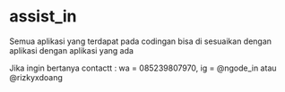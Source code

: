 # assist_in
Semua aplikasi yang terdapat pada codingan bisa di sesuaikan dengan aplikasi dengan aplikasi yang ada


Jika ingin bertanya contactt : wa = 085239807970, ig = @ngode_in atau @rizkyxdoang
